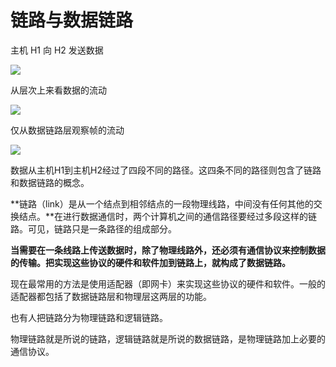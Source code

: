 # 链路与数据链路

主机 H1 向 H2 发送数据

![](https://raw.githubusercontent.com/ZanderZhao/images/master/img2019/20191105001601.png)

从层次上来看数据的流动

![](https://raw.githubusercontent.com/ZanderZhao/images/master/img2019/20191105001721.png)

仅从数据链路层观察帧的流动

![](https://raw.githubusercontent.com/ZanderZhao/images/master/img2019/20191105001756.png)









数据从主机H1到主机H2经过了四段不同的路径。这四条不同的路径则包含了链路和数据链路的概念。

**链路（link）是从一个结点到相邻结点的一段物理线路，中间没有任何其他的交换结点。**在进行数据通信时，两个计算机之间的通信路径要经过多段这样的链路。可见，链路只是一条路径的组成部分。

**当需要在一条线路上传送数据时，除了物理线路外，还必须有通信协议来控制数据的传输。把实现这些协议的硬件和软件加到链路上，就构成了数据链路。**

现在最常用的方法是使用适配器（即网卡）来实现这些协议的硬件和软件。一般的适配器都包括了数据链路层和物理层这两层的功能。



也有人把链路分为物理链路和逻辑链路。

物理链路就是所说的链路，逻辑链路就是所说的数据链路，是物理链路加上必要的通信协议。

















